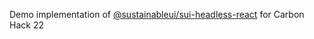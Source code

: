 Demo implementation of [@sustainableui/sui-headless-react](https://github.com/sustainableui/sui-headless-react) for
Carbon Hack 22
